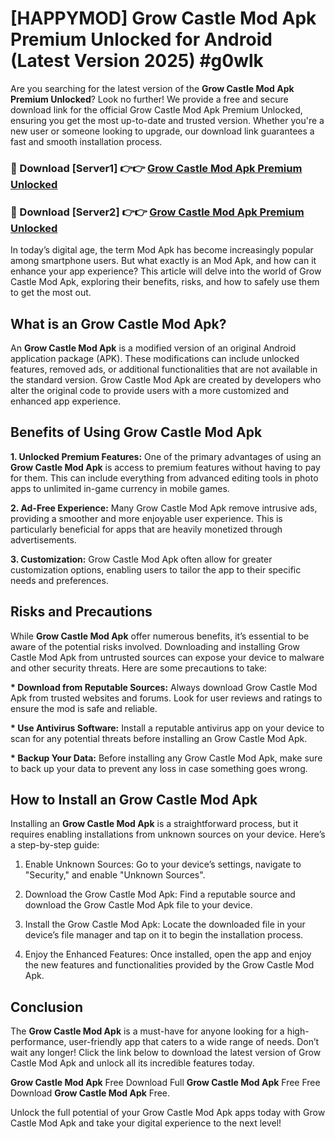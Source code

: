 # [HAPPYMOD] Grow Castle Mod Apk Premium Unlocked for Android (Latest Version 2025) #g0wlk

Are you searching for the latest version of the <strong>Grow Castle Mod Apk Premium Unlocked</strong>? Look no further! We provide a free and secure download link for the official Grow Castle Mod Apk Premium Unlocked, ensuring you get the most up-to-date and trusted version. Whether you're a new user or someone looking to upgrade, our download link guarantees a fast and smooth installation process.


<h3>🔴 Download [Server1] 👉👉 <a href="https://appsnew.pages.dev?q=Grow+Castle+Mod+Apk">Grow Castle Mod Apk Premium Unlocked</a></h3>

<h3>🔴 Download [Server2] 👉👉 <a href="https://appsnew.pages.dev?q=Grow+Castle+Mod+Apk">Grow Castle Mod Apk Premium Unlocked</a></h3>


In today’s digital age, the term Mod Apk has become increasingly popular among smartphone users. But what exactly is an Mod Apk, and how can it enhance your app experience? This article will delve into the world of Grow Castle Mod Apk, exploring their benefits, risks, and how to safely use them to get the most out.


<h2>What is an Grow Castle Mod Apk?</h2>

An <strong>Grow Castle Mod Apk</strong> is a modified version of an original Android application package (APK). These modifications can include unlocked features, removed ads, or additional functionalities that are not available in the standard version. Grow Castle Mod Apk are created by developers who alter the original code to provide users with a more customized and enhanced app experience.


<h2>Benefits of Using Grow Castle Mod Apk</h2>

<strong> 1. Unlocked Premium Features:</strong> One of the primary advantages of using an <strong>Grow Castle Mod Apk</strong> is access to premium features without having to pay for them. This can include everything from advanced editing tools in photo apps to unlimited in-game currency in mobile games.

<strong> 2. Ad-Free Experience:</strong> Many Grow Castle Mod Apk remove intrusive ads, providing a smoother and more enjoyable user experience. This is particularly beneficial for apps that are heavily monetized through advertisements.

<strong> 3. Customization:</strong> Grow Castle Mod Apk often allow for greater customization options, enabling users to tailor the app to their specific needs and preferences.


<h2>Risks and Precautions</h2>

While <strong>Grow Castle Mod Apk</strong> offer numerous benefits, it’s essential to be aware of the potential risks involved. Downloading and installing Grow Castle Mod Apk from untrusted sources can expose your device to malware and other security threats. Here are some precautions to take:

<strong> * Download from Reputable Sources:</strong> Always download Grow Castle Mod Apk from trusted websites and forums. Look for user reviews and ratings to ensure the mod is safe and reliable.

<strong> * Use Antivirus Software:</strong> Install a reputable antivirus app on your device to scan for any potential threats before installing an Grow Castle Mod Apk.

<strong> * Backup Your Data:</strong> Before installing any Grow Castle Mod Apk, make sure to back up your data to prevent any loss in case something goes wrong.


<h2>How to Install an Grow Castle Mod Apk</h2>

Installing an <strong>Grow Castle Mod Apk</strong> is a straightforward process, but it requires enabling installations from unknown sources on your device. Here’s a step-by-step guide:

 1. Enable Unknown Sources: Go to your device’s settings, navigate to "Security," and enable "Unknown Sources".

 2. Download the Grow Castle Mod Apk: Find a reputable source and download the Grow Castle Mod Apk file to your device.

 3. Install the Grow Castle Mod Apk: Locate the downloaded file in your device’s file manager and tap on it to begin the installation process.

 4. Enjoy the Enhanced Features: Once installed, open the app and enjoy the new features and functionalities provided by the Grow Castle Mod Apk.


<h2><strong>Conclusion</strong></h2>

The <strong>Grow Castle Mod Apk</strong> is a must-have for anyone looking for a high-performance, user-friendly app that caters to a wide range of needs. Don’t wait any longer! Click the link below to download the latest version of Grow Castle Mod Apk and unlock all its incredible features today.

<strong>Grow Castle Mod Apk</strong> Free Download Full <strong>Grow Castle Mod Apk</strong> Free Free Download <strong>Grow Castle Mod Apk</strong> Free.

Unlock the full potential of your Grow Castle Mod Apk apps today with Grow Castle Mod Apk and take your digital experience to the next level!